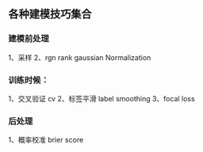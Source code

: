 ## 各种建模技巧集合

### 建模前处理
1、采样
2、rgn rank gaussian Normalization

### 训练时候：
1、交叉验证 cv
2、标签平滑 label smoothing
3、focal loss


### 后处理
1、概率校准 brier score

